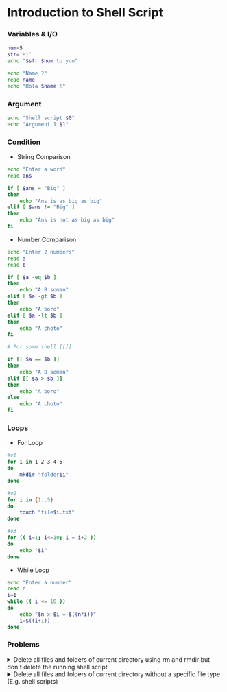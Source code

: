 # Introduction to Shell Script

### Variables & I/O

```bash
num=5
str='Hi'
echo "$str $num to you"

echo "Name ?"
read name
echo "Hola $name !"
```

### Argument

```bash
echo "Shell script $0"
echo "Argument 1 $1"
```

### Condition

- String Comparison

```bash
echo "Enter a word"
read ans

if [ $ans = "Big" ]
then
    echo "Ans is as big as big"
elif [ $ans != "Big" ]
then
    echo "Ans is not as big as big"
fi
```

- Number Comparison

```bash
echo "Enter 2 numbers"
read a
read b

if [ $a -eq $b ]
then
    echo "A B soman"
elif [ $a -gt $b ]
then
    echo "A boro"
elif [ $a -lt $b ]
then
    echo "A choto"
fi

# For some shell [[]]

if [[ $a == $b ]]
then
    echo "A B soman"
elif [[ $a > $b ]]
then
    echo "A boro"
else
    echo "A choto"
fi
```

### Loops

- For Loop

```bash
#v1
for i in 1 2 3 4 5
do
    mkdir "folder$i"
done

#v2
for i in {1..5}
do
    touch "file$i.txt"
done

#v3
for (( i=1; i<=10; i = i+2 ))
do
    echo "$i"
done
```

- While Loop

```bash
echo "Enter a number"
read n
i=1
while (( i <= 10 ))
do
    echo "$n x $i = $((n*i))"
    i=$((i+1))
done
```

### Problems

<details>
   <summary>Delete all files and folders of current directory using rm and rmdir but don't delete the running shell script</summary>

```bash
for i in $(ls)
do
    if [ $i == $(basename $0) ]
    then
        continue
    elif [ -f $i ]
    then
        rm $i
    elif [ -d $i ]
    then
        rmdir $i
    fi
done
```

</details>

<details>
   <summary>Delete all files and folders of current directory without a specific file type (E.g. shell scripts) </summary>

```bash
for i in $(ls)
do
    if [[ $i != *.sh ]]
    then
        rm -r $i
    fi
done
```

</details>


